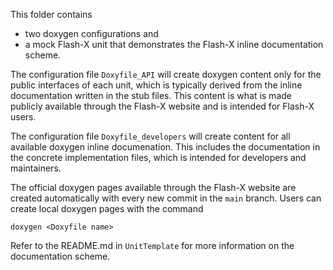 This folder contains
* two doxygen configurations and
* a mock Flash-X unit that demonstrates the Flash-X inline documentation scheme.

The configuration file `Doxyfile_API` will create doxygen content only for the
public interfaces of each unit, which is typically derived from the inline
documentation written in the stub files.  This content is what is made publicly
available through the Flash-X website and is intended for Flash-X users.

The configuration file `Doxyfile_developers` will create content for all
available doxygen inline documenation.  This includes the documentation in the
concrete implementation files, which is intended for developers and maintainers.

The official doxygen pages available through the Flash-X website are created
automatically with every new commit in the `main` branch.  Users can create
local doxygen pages with the command
```
doxygen <Doxyfile name>
```

Refer to the README.md in `UnitTemplate` for more information on the
documentation scheme.
